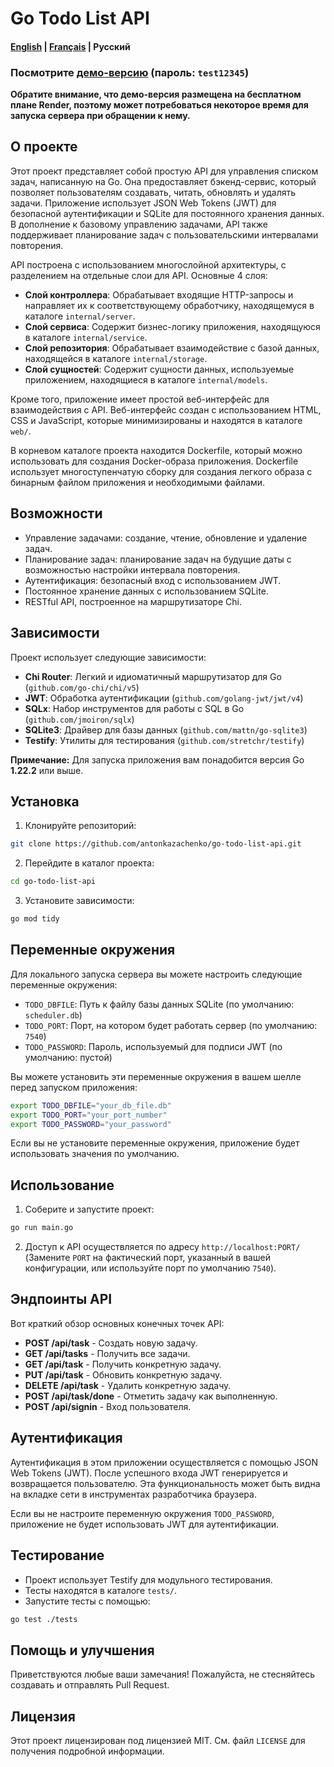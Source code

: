 # Go Todo List API

#### [English](README.md) | [Français](README.fr.md) | Русский
### Посмотрите [демо-версию](https://go-todo-list-api.onrender.com/) (пароль: `test12345`)

**Обратите внимание, что демо-версия размещена на бесплатном плане Render, поэтому может потребоваться некоторое время для запуска сервера при обращении к нему.**

## О проекте
Этот проект представляет собой простую API для управления списком задач, написанную на Go. Она предоставляет бэкенд-сервис, который позволяет пользователям создавать, читать, обновлять и удалять задачи. Приложение использует JSON Web Tokens (JWT) для безопасной аутентификации и SQLite для постоянного хранения данных. В дополнение к базовому управлению задачами, API также поддерживает планирование задач с пользовательскими интервалами повторения.

API построена с использованием многослойной архитектуры, с разделением на отдельные слои для API. Основные 4 слоя:
- **Слой контроллера**: Обрабатывает входящие HTTP-запросы и направляет их к соответствующему обработчику, находящемуся в каталоге `internal/server`.
- **Слой сервиса**: Содержит бизнес-логику приложения, находящуюся в каталоге `internal/service`.
- **Слой репозитория**: Обрабатывает взаимодействие с базой данных, находящейся в каталоге `internal/storage`.
- **Слой сущностей**: Содержит сущности данных, используемые приложением, находящиеся в каталоге `internal/models`.

Кроме того, приложение имеет простой веб-интерфейс для взаимодействия с API. Веб-интерфейс создан с использованием HTML, CSS и JavaScript, которые минимизированы и находятся в каталоге `web/`.

В корневом каталоге проекта находится Dockerfile, который можно использовать для создания Docker-образа приложения. Dockerfile использует многоступенчатую сборку для создания легкого образа с бинарным файлом приложения и необходимыми файлами.

## Возможности
- Управление задачами: создание, чтение, обновление и удаление задач.
- Планирование задач: планирование задач на будущие даты с возможностью настройки интервала повторения.
- Аутентификация: безопасный вход с использованием JWT.
- Постоянное хранение данных с использованием SQLite.
- RESTful API, построенное на маршрутизаторе Chi.

## Зависимости
Проект использует следующие зависимости:
- **Chi Router**: Легкий и идиоматичный маршрутизатор для Go (`github.com/go-chi/chi/v5`)
- **JWT**: Обработка аутентификации (`github.com/golang-jwt/jwt/v4`)
- **SQLx**: Набор инструментов для работы с SQL в Go (`github.com/jmoiron/sqlx`)
- **SQLite3**: Драйвер для базы данных (`github.com/mattn/go-sqlite3`)
- **Testify**: Утилиты для тестирования (`github.com/stretchr/testify`)

**Примечание:** Для запуска приложения вам понадобится версия Go **1.22.2** или выше.

## Установка
1. Клонируйте репозиторий:
```bash
git clone https://github.com/antonkazachenko/go-todo-list-api.git
```

2. Перейдите в каталог проекта:
```bash
cd go-todo-list-api
```

3. Установите зависимости:
```bash
go mod tidy
```

## Переменные окружения
Для локального запуска сервера вы можете настроить следующие переменные окружения:

- `TODO_DBFILE`: Путь к файлу базы данных SQLite (по умолчанию: `scheduler.db`)
- `TODO_PORT`: Порт, на котором будет работать сервер (по умолчанию: `7540`)
- `TODO_PASSWORD`: Пароль, используемый для подписи JWT (по умолчанию: пустой)

Вы можете установить эти переменные окружения в вашем шелле перед запуском приложения:

```bash
export TODO_DBFILE="your_db_file.db"
export TODO_PORT="your_port_number"
export TODO_PASSWORD="your_password"
```

Если вы не установите переменные окружения, приложение будет использовать значения по умолчанию.

## Использование
1. Соберите и запустите проект:
```bash
go run main.go
```

2. Доступ к API осуществляется по адресу `http://localhost:PORT/` (Замените `PORT` на фактический порт, указанный в вашей конфигурации, или используйте порт по умолчанию `7540`).

## Эндпоинты API
Вот краткий обзор основных конечных точек API:

- **POST /api/task** - Создать новую задачу.
- **GET /api/tasks** - Получить все задачи.
- **GET /api/task** - Получить конкретную задачу.
- **PUT /api/task** - Обновить конкретную задачу.
- **DELETE /api/task** - Удалить конкретную задачу.
- **POST /api/task/done** - Отметить задачу как выполненную.
- **POST /api/signin** - Вход пользователя.

## Аутентификация
Аутентификация в этом приложении осуществляется с помощью JSON Web Tokens (JWT). После успешного входа JWT генерируется и возвращается пользователю. Эта функциональность может быть видна на вкладке сети в инструментах разработчика браузера.

Если вы не настроите переменную окружения `TODO_PASSWORD`, приложение не будет использовать JWT для аутентификации.

## Тестирование
- Проект использует Testify для модульного тестирования.
- Тесты находятся в каталоге `tests/`.
- Запустите тесты с помощью:
```bash
go test ./tests
```

## Помощь и улучшения
Приветствуются любые ваши замечания! Пожалуйста, не стесняйтесь cоздавать и отправлять Pull Request.

## Лицензия
Этот проект лицензирован под лицензией MIT. См. файл `LICENSE` для получения подробной информации.
